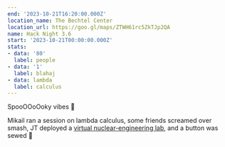 ```yaml
---
end: '2023-10-21T16:20:00.000Z'
location_name: The Bechtel Center
location_url: https://goo.gl/maps/ZTWH61rc5ZkTJp2QA
name: Hack Night 3.6
start: '2023-10-21T00:00:00.000Z'
stats:
- data: '80'
  label: people
- data: '1'
  label: blahaj
- data: lambda
  label: calculus
---
```


SpooOOoOoky vibes 👻

Mikail ran a session on lambda calculus, some friends screamed over smash, JT deployed a [virtual nuclear-engineering lab](https://vxtwitter.com/trev3d/status/1715493305893429441?s=20), and a button was sewed 🧵